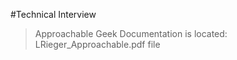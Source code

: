  #Technical Interview
 > Approachable Geek
 > Documentation is located: LRieger_Approachable.pdf file
 
